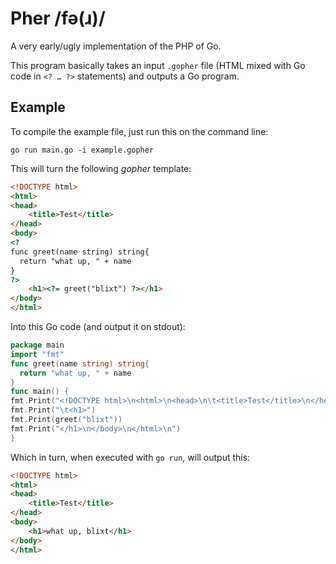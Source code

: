 Pher /fə(ɹ)/
=============

A very early/ugly implementation of the PHP of Go.

This program basically takes an input `.gopher` file (HTML mixed
with Go code in `<? … ?>` statements) and outputs a Go program.


Example
-------

To compile the example file, just run this on the command line:

    go run main.go -i example.gopher

This will turn the following *gopher* template:

```html
<!DOCTYPE html>
<html>
<head>
	<title>Test</title>
</head>
<body>
<?
func greet(name string) string{
  return "what up, " + name
}
?>
	<h1><?= greet("blixt") ?></h1>
</body>
</html>
```

Into this Go code (and output it on stdout):

```go
package main
import "fmt"
func greet(name string) string{
  return "what up, " + name
}
func main() {
fmt.Print("<!DOCTYPE html>\n<html>\n<head>\n\t<title>Test</title>\n</head>\n<body>\n")
fmt.Print("\t<h1>")
fmt.Print(greet("blixt"))
fmt.Print("</h1>\n</body>\n</html>\n")
}
```

Which in turn, when executed with `go run`, will output this:

```html
<!DOCTYPE html>
<html>
<head>
	<title>Test</title>
</head>
<body>
	<h1>what up, blixt</h1>
</body>
</html>
```
